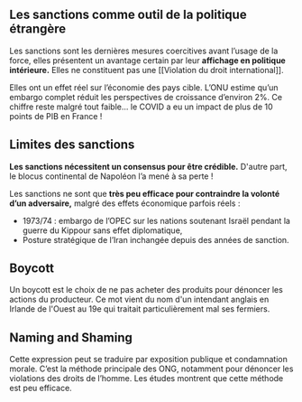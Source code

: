 ## Les sanctions comme outil de la politique étrangère

Les sanctions sont les dernières mesures coercitives avant l’usage de la force, elles présentent un avantage certain par leur **affichage en politique intérieure.** Elles ne constituent pas une [[Violation du droit international]].

Elles ont un effet réel sur l’économie des pays cible. L’ONU estime qu’un embargo complet réduit les perspectives de croissance d’environ 2%. Ce chiffre reste malgré tout faible... le COVID a eu un impact de plus de 10 points de PIB en France !

## Limites des sanctions

**Les sanctions nécessitent un consensus pour être crédible.** D'autre part, le blocus continental de Napoléon l’a mené à sa perte !

Les sanctions ne sont que **très peu efficace pour contraindre la volonté d’un adversaire,** malgré des effets économique parfois réels :

- 1973/74 : embargo de l’OPEC sur les nations soutenant Israël pendant la guerre du Kippour sans effet diplomatique,
- Posture stratégique de l’Iran inchangée depuis des années de sanction.

## Boycott

Un boycott est le choix de ne pas acheter des produits pour dénoncer les actions du producteur. Ce mot vient du nom d'un intendant anglais en Irlande de l'Ouest au 19e qui traitait particulièrement mal ses fermiers.

## Naming and Shaming

Cette expression peut se traduire par exposition publique et condamnation morale. C’est la méthode principale des ONG, notamment pour dénoncer les violations des droits de l’homme. Les études montrent que cette méthode est peu efficace.
